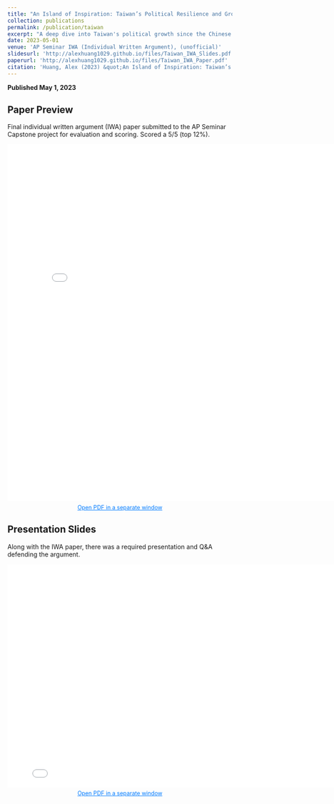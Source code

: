 ```yaml
---
title: "An Island of Inspiration: Taiwan’s Political Resilience and Growth"
collection: publications
permalink: /publication/taiwan
excerpt: "A deep dive into Taiwan's political growth since the Chinese Civil War, delving into the specific factors, as well as both positive and negative outcomes."
date: 2023-05-01
venue: 'AP Seminar IWA (Individual Written Argument), (unofficial)'
slidesurl: 'http://alexhuang1029.github.io/files/Taiwan_IWA_Slides.pdf'
paperurl: 'http://alexhuang1029.github.io/files/Taiwan_IWA_Paper.pdf'
citation: 'Huang, Alex (2023) &quot;An Island of Inspiration: Taiwan’s Political Resilience and Growth.&quot; <i>2023 AP Seminar IWA</i> (unofficial).'
---
```

__Published May 1, 2023__
<h2 id="paper">Paper Preview</h2>
<p>Final individual written argument (IWA) paper submitted to the AP Seminar Capstone project for evaluation and scoring. Scored a 5/5 (top 12%).</p>
<iframe width="800" height="800" src="/files/Taiwan_IWA_Paper.pdf" frameborder="0" ></iframe>
<p style="font-size: 0.9em; color: #555; text-align: center; margin-top: 0.5em;">
  <a href="/files/Taiwan_IWA_Paper.pdf" 
     target="_blank" 
     style="color: #007BFF; text-decoration: underline;">
    Open PDF in a separate window
  </a>
</p>

<h2 id="video">Presentation Slides</h2>
<p>Along with the IWA paper, there was a required presentation and Q&A defending the argument.</p>
<iframe width="800" height="500" src="/files/Taiwan_IWA_Slides.pdf" frameborder="0" ></iframe>
<p style="font-size: 0.9em; color: #555; text-align: center; margin-top: 0.5em;">
  <a href="/files/Taiwan_IWA_Slides.pdf" 
     target="_blank" 
     style="color: #007BFF; text-decoration: underline;">
    Open PDF in a separate window
  </a>
</p>
<br>